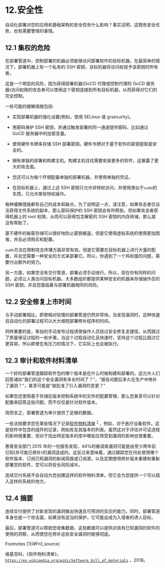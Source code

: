 # 12.安全性

自动化部署对您的应用和基础架构的安全性有什么影响？事实证明，这既有安全优势，也有需要警惕的事情。

## 12.1 集权的危险

在部署管道中，控制部署的机器必须能够访问部署软件的目标机器。在最简单的情况下，部署机器上有一个私有的 SSH 密钥，目标机器将访问权授予该密钥的所有者。

这是一个明显的风险，因为获得部署机器(GoCD 代理或控制代理的 GoCD 服务器)访问权限的攻击者可以使用这个密钥连接到所有目标机器，从而获得对它们的完全控制。

一些可能的缓解措施包括:

*   实现部署机器的强化设置(例如，使用 SELinux 或 grsecurity)。

*   用密码保护 SSH 密钥，并通过触发部署的同一通道提供密码，比如通过 GoCD 服务器中的加密变量。

*   使用硬件令牌来存储 SSH 部署密钥。硬件令牌对于基于软件的密钥提取是安全的。

*   拥有单独的部署和构建主机。构建主机往往需要安装更多的软件，这暴露了更大的攻击面。

*   您还可以为每个环境配备单独的部署机器，并使用单独的凭证。

*   在目标机器上，通过上述 SSH 密钥只允许非特权访问，并使用类似于`sudo`的东西，只允许某些特权操作。

每种缓解措施都有自己的成本和缺点。为了说明这一点，请注意，如果攻击者仅设法获得文件系统的副本，那么密码保护的 SSH 密钥会有所帮助，但如果攻击者获得机器上的 root 权限，从而可以获得包含解密的 SSH 密钥的内存转储，那么就没有帮助了。

基于硬件的秘密存储可以很好地防止密钥被盗，但是它使得虚拟系统的使用更加困难，并且必须购买和配置。

`sudo`方法在限制攻击传播方面非常有效，但是它需要在目标机器上进行大量的配置，并且您需要一种安全的方式来部署它。所以，你遇到了一个鸡和蛋的问题，需要付出额外的努力。

另一方面，如果您没有交付管道，部署必须手动进行。所以，现在你有同样的问题，必须让人类访问目标机器。大多数组织都提供某种安全的机器来存储操作员的 SSH 密钥，并且您面临着与部署机器相同的风险。

## 12.2 安全修复上市时间

与手动部署相比，即使相对较慢的部署管道仍然非常快。当发现漏洞时，这种快速且自动化的部署过程可以大大缩短部署修补程序的时间。

同样重要的是，笨拙的手动发布过程诱使操作人员绕过安全修复走捷径，从而跳过了质量保证过程的一些步骤。当这个过程自动化且快速时，坚持这个过程比跳过它更容易，所以即使在有压力的情况下，它实际上也会被执行。

## 12.3 审计和软件材料清单

一个好的部署管道跟踪软件包的哪个版本是在什么时候构建和部署的。这允许人们回答诸如“我们的这个安全漏洞有多长时间了？”，“报告问题后多久在生产中修补了漏洞？”，甚至可能是“谁批准了引入漏洞的变更？”

如果您还使用基于存储在版本控制系统中的文件的配置管理，那么您甚至可以针对配置来回答这些问题，而不仅仅是针对软件版本。

简而言之，部署管道为审计提供了足够的数据。

一些法规要求您在某些情况下记录[软件物料清单](https://en.wikipedia.org/wiki/Software_Bill_of_Materials) <sup>[1](#Fn1)</sup> ，例如，对于医疗设备软件。这是软件中包含的组件的记录，例如库及其版本的列表。虽然这对于评估许可证违规的影响很重要，但对于找出特定版本的库中哪些应用受到漏洞的影响也很重要。

惠普安全部门 2015 年的一份报告发现，44%的被调查漏洞可能是由至少两年前已知(并可能已修补)的漏洞造成的。这反过来意味着，通过跟踪您在何处使用哪个软件版本、订阅已知漏洞的新闻简报或订阅源，以及定期使用修补版本重建和重新部署您的软件，您可以将安全风险减半。

连续交付系统不会自动为您创建这样的软件物料清单，但它会为您提供一个可以插入这样的系统的地方。

## 12.4 摘要

连续交付提供了对新发现的漏洞做出快速且可预测的反应的能力。同时，部署管道本身也是一个攻击面，如果没有适当的保护，它可能会成为入侵者的诱人目标。

最后，部署管道可以帮助您收集数据，这些数据可以提供对具有已知漏洞的软件的使用的洞察，从而使您在修补这些安全漏洞时能够彻底。

<aside class="FootnoteSection" epub:type="footnotes">Footnotes [1](#Fn1_source)

维基百科，《软件物料清单》， [`https://en.wikipedia.org/wiki/Software_bill_of_materials`](https://en.wikipedia.org/wiki/Software_bill_of_materials) ，2018。

 </aside>